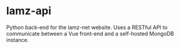 # lamz-api
Python back-end for the lamz-net website. Uses a RESTful API to communicate between a Vue front-end and a self-hosted MongoDB instance.
